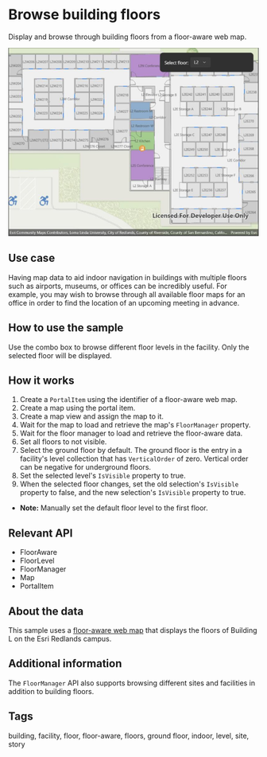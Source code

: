 # Browse building floors

Display and browse through building floors from a floor-aware web map.

![BrowseBuildingFloorsApp](browsebuildingfloors.jpg)

## Use case

Having map data to aid indoor navigation in buildings with multiple floors such as airports, museums, or offices can be incredibly useful. For example, you may wish to browse through all available floor maps for an office in order to find the location of an upcoming meeting in advance.

## How to use the sample

Use the combo box to browse different floor levels in the facility. Only the selected floor will be displayed.

## How it works

1. Create a `PortalItem` using the identifier of a floor-aware web map.
2. Create a map using the portal item.
3. Create a map view and assign the map to it.
4. Wait for the map to load and retrieve the map's `FloorManager` property.
5. Wait for the floor manager to load and retrieve the floor-aware data.
6. Set all floors to not visible.
7. Select the ground floor by default. The ground floor is the entry in a facility's level collection that has `VerticalOrder` of zero. Vertical order can be negative for underground floors.
8. Set the selected level's `IsVisible` property to true.
9. When the selected floor changes, set the old selection's `IsVisible` property to false, and the new selection's `IsVisible` property to true.

* **Note:** Manually set the default floor level to the first floor.

## Relevant API

* FloorAware
* FloorLevel
* FloorManager
* Map
* PortalItem

## About the data

This sample uses a [floor-aware web map](https://www.arcgis.com/home/item.html?id=f133a698536f44c8884ad81f80b6cfc7) that displays the floors of Building L on the Esri Redlands campus.

## Additional information

The `FloorManager` API also supports browsing different sites and facilities in addition to building floors.

## Tags

building, facility, floor, floor-aware, floors, ground floor, indoor, level, site, story
